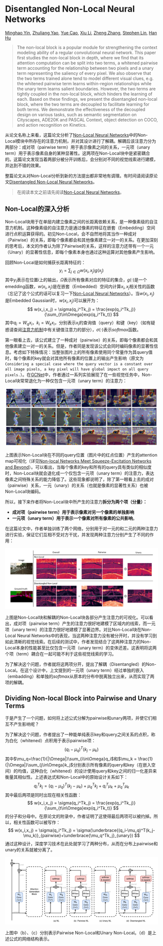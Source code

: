 # Disentangled Non-Local Neural Networks

[Minghao Yin](https://arxiv.org/search/cs?searchtype=author&query=Yin%2C+M), [Zhuliang Yao](https://arxiv.org/search/cs?searchtype=author&query=Yao%2C+Z), [Yue Cao](https://arxiv.org/search/cs?searchtype=author&query=Cao%2C+Y), [Xiu Li](https://arxiv.org/search/cs?searchtype=author&query=Li%2C+X), [Zheng Zhang](https://arxiv.org/search/cs?searchtype=author&query=Zhang%2C+Z), [Stephen Lin](https://arxiv.org/search/cs?searchtype=author&query=Lin%2C+S), [Han Hu](https://arxiv.org/search/cs?searchtype=author&query=Hu%2C+H)

> The non-local block is a popular module for strengthening the context modeling ability of a regular convolutional neural network. This paper first studies the non-local block in depth, where we find that its attention computation can be split into two terms, a whitened pairwise term accounting for the relationship between two pixels and a unary term representing the saliency of every pixel. We also observe that the two terms trained alone tend to model different visual clues, e.g. the whitened pairwise term learns within-region relationships while the unary term learns salient boundaries. However, the two terms are tightly coupled in the non-local block, which hinders the learning of each. Based on these findings, we present the disentangled non-local block, where the two terms are decoupled to facilitate learning for both terms. We demonstrate the effectiveness of the decoupled design on various tasks, such as semantic segmentation on Cityscapes, ADE20K and PASCAL Context, object detection on COCO, and action recognition on Kinetics.

从论文名称上来看，这篇论文分析了[Non-Local Neural Networks](./[27]Non-local-Neural-Networks.md)中的Non-Local模块中所存在的注意力机制，并对其设计进行了解耦。解耦后该注意力分为两部分：成对项（pairwise term）用于表示像素之间的关系，一元项（unary term）用于表示像素自身的某种显著性。这两项在Non-Local块中是紧密耦合的。这篇论文发现当着两部分被分开训练后，会分别对不同的视觉线索进行建模，并达到不错的效果。

整篇论文从对Non-Local分析到新的方法提出都非常地有调理。有时间请阅读原论文[Disentangled Non-Local Neural Networks](https://arxiv.org/abs/2006.06668)。

> 在阅读本文之前请先阅读[Non-Local Neural Networks](./[27]Non-local-Neural-Networks.md)。

## Non-Local的深入分析

Non-Local块用于在单层内建立像素之间的长距离依赖关系，是一种像素级的自注意力机制。这种像素级的自注意力是通过像素的特征在嵌套（Embedding）空间进行点积运算获得的。初见Non-Local，会不自然地将其当作一种成对（Pairwise）的关系，即每个像素都会和其他像素建立一对一的关系。在更加深刻的思考后，本文的作者认为除了Pairwise的关系，这样的注意力还带有一个一元（Unary）的显著性信息，即每个像素本身也通过这种运算对其他像素产生影响。

回顾Non-Local是如何捕获长距离特征的：
$$
y_i = \sum_{j\in\Omega}w(x_i,x_j)g(x_j)
$$
其中$y_i$表示在位置$i$上的输出，$\Omega$表示所有像素对应的特征的集合，$g(\cdot)$是一个emedding函数，$w(x_i,x_j)$是在嵌套（Embedded）空间内计算$x_i,x_j$相关性的函数（忘记了这个公式的话可以复习一下[Non-Local Neural Networks](./[27]Non-local-Neural-Networks.md)）。当$w(x_i,x_j)$是Embedded Gaussian时，$w(x_i,x_j)$可以展开为：
$$
w(x_i,x_j) = \sigma(q_i^Tk_j) = \frac{exp(q_i^Tk_j)}{\sum_{t\in\Omega}exp(q_i^Tk_t)}
$$
其中$q_i=W_qx_i$，$k_i=W_kx_i$，分别表示$x_i$的查询值（query）和键（key）（如有疑惑请查阅[注意力机制](../ch3pw/[4]attention.md)中有关键值注意力的部分），$\sigma(\cdot)$表示$softmax$函数。

第一眼看上去，该公式建立了一种成对（pairwise）的关系，即每个像素都会和其他像素建立一对一的关系。但是，作者同是发现该公式会同时编码像素的显著性信息。考虑如下特殊情况：当整张图片上的所有像素使用同个常量作为其query值时，每个像素的key就会对其他所有像素的位置上的输出产生影响（原文为`Considering a special case where the query vector is a constant over all image pixels, a key pixel will have global impact on all query pixels.`）。在[GCNet](./[28]GCNet-Non-local-Networks-Meet-Squeeze-Excitation-Networks-and-Beyond.md)中，作者通过一系列实验展现了在一些视觉任务中，Non-Local块常常退化为一种仅包含一元项（unary term）的注意力：

![](./src/Disentangled-Non-Local-Neural-Networks/image-20210712213203846.png)

上图表示Non-Local块在不同的query位置（图片中的红点位置）产生的attention map可视化（详见[Non-local Networks Meet Squeeze-Excitation Networks and Beyond](./[28]GCNet-Non-local-Networks-Meet-Squeeze-Excitation-Networks-and-Beyond.md)）。可以看出，当每个像素的key和所有的query具有类似的相似度时，Non-Local块就会退化成一个仅包含一元项（unary term）的注意力，表达像素之间特殊关系的能力降低了。这些现象都说明了，除了第一眼看上去的成对（pairwise）关系，一元（unary）的关系（也就是像素的显著性关系）也被Non-Local块编码。

所以，接下来作者将Non-Local块中所产生的注意力**拆分为两个项（分量）：**

- **成对项（pairwise term）用于表示像素对另一个像素的单独影响**
- **一元项（unary term）用于表示一个像素对所有像素的公共影响**。

在这篇论文中，作者单独训练了两个网络，分别用于对一元的和二元的两种注意力进行实验，保证它们互相不受对方干扰，并发现两种注意力分别产生了不同的作用：

![image-20210716214158300](./src/Disentangled-Non-Local-Neural-Networks/image-20210716214158300.png)

上图是Non-Local块和解耦的Non-Local块各部分产生注意力的可视化。可以看出，成对项（pairwise term）产生的注意力很好地建模了区域内的线索，而一元项（unary term）的注意力很好地建模了显著边界。对比Non-Local块在Non-Local Neural Networks中的表现，当这两种注意力没有被分开时，并没有学习到如此清晰的视觉线索。在后续的测试中，作者发现结合了这两种注意力的Non-Local本身的性能甚至比仅包含一元项（unary term）的变体还差。这表明将这两个项（term）耦合在一起可能不利于这些视觉线索的学习。

为了解决这个问题，作者就将这两项分开，提出了解耦（Disentangled）的Non-Local。在这个设计中，上文提到的一元项（unary term）经过单独的嵌入（embadding）和单独的$softmax$从原本的分布中脱离独立出来，从而实现了两项的解耦。

## Dividing Non-local Block into Pairwise and Unary Terms

于是产生了一个问题，如何将上述公式分解为pairwise和unary两项，并使它们相互不产生影响呢？

为了解决这个问题，作者提出了一种能单纯表示key和query之间关系的点积，称为白化（whitened）点积用于表示pairwise项：
$$
(q_i-\mu_q)^T(k_j-\mu_k)
$$
其中$\mu_q=\frac{1}{|\Omega|}\sum_{i\in\Omega}q_i$和$\mu_k = \frac{1}{|\Omega|}\sum_{j\in\Omega}k_j$分别表示所有像素的query和key（在嵌入空间）的均值，这种白化（whitened）的设计使用query和key之间的归一化差异来衡量其相似性。上述表达式和Non-Local中的原始设计关系如下：
$$
q_i^Tk_j =(q_i-\mu_q)^T(k_j-\mu_k) + \mu_q^Tk_j+q_i^T\mu_k+\mu_q^T\mu_k
$$
其中最后两项是同时出现在相关性函数：
$$
w(x_i,x_j) = \sigma(q_i^Tk_j) = \frac{exp(q_i^Tk_j)}{\sum_{t\in\Omega}exp(q_i^Tk_t)}
$$
的分子和分母中。在原论文的附录中，作者证明了这使得最后两项可以被约掉。所以，相关性函数可以被写作：
$$
w(x_i,x_j) = \sigma(q_i^Tk_j) = \sigma(\underbrace{(q_i-\mu_q)^T(k_j-\mu_k)}_{pairwise}+\underbrace{\mu_q^Tk_j}_{unary})
$$
通过这种设计，深度学习技术在此处就学习了两种分布，从而在分布上pairwise和unary的关系就被分离了。

![image-20210716214959782](./src/Disentangled-Non-Local-Neural-Networks/image-20210716214959782.png)

上图中（b）、（c）分别表示Pairwise Non-Local和Unary Non-Local。（d）是上述公式的网络结构表示。
